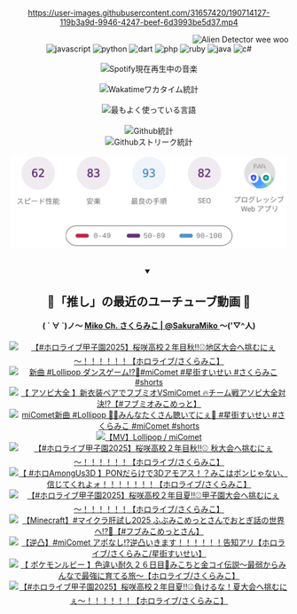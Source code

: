 <!-- START: HERO IMAGE GIF ////////// ////////// ////////// -->
<!-- <img src="@/../assets/img/gaming/ghost-of-tsushima.gif" width="100%"  alt="nellyXinwei's Hero Gif Image"/> -->
<!-- END: HERO IMAGE GIF ////////// ////////// ////////// -->

<div align="center" >  
  
<!-- START:ワンピース 第1015話「ルフィはRED ROCを使う」 -->
<https://user-images.githubusercontent.com/31657420/190714127-119b3a9d-9946-4247-beef-6d3993be5d37.mp4>
<!-- END:ワンピース 第1015話「ルフィはRED ROCを使う」 -->

<!-- START:VISITOR COUNTER -->
<div width="100%" align="right">
<img src="https://komarev.com/ghpvc/?username=nellyXinwei&label=🛸&color=grey&style=for-the-badge&labelcolor=ffffff" alt="Alien Detector wee woo"/>
</div>
<!-- END:VISITOR COUNTER -->

<!-- START: PROGRAMMING LANGUAGES -->
<!-- 色彩 Color Scheme:
#961E3A, #8A0D42, #5A0640, #4F265E, #2B355A, #3E759B, #CC4246,
#BB2649, #AD1052, #700750, #633075, #364270, #4E92C2, #FF5357
Sauce: https://www.webcreatorbox.com/inspiration/pantone-2023
-->

<img src="https://img.shields.io/badge/javascript%20-%23BB2649.svg?&style=for-the-badge&logo=javascript&logoColor=white&labelColor=961E3A" alt="javascript"/>
<img src="https://img.shields.io/badge/python%20-%23AD1052.svg?&style=for-the-badge&logo=python&logoColor=white&labelColor=8A0D42" alt="python" />
<img src="https://img.shields.io/badge/dart%20-%23700750.svg?&style=for-the-badge&logo=dart&logoColor=white&labelColor=5A0640" alt="dart"/>
<img src="https://img.shields.io/badge/php%20-%23633075.svg?&style=for-the-badge&logo=php&logoColor=white&labelColor=4F265E" alt="php"/>
<img src="https://img.shields.io/badge/ruby%20-%23364270.svg?&style=for-the-badge&logo=ruby&logoColor=white&labelColor=2B355A" alt="ruby"/>
<img src="https://img.shields.io/badge/java%20-%234E92C2.svg?&style=for-the-badge&logo=openjdk&logoColor=white&labelColor=3E759B" alt="java"/>
<img src="https://img.shields.io/badge/c%23-%23FF5357.svg?style=for-the-badge&logo=c-sharp&logoColor=white&labelColor=CC4246" alt="c#"/>  
<!-- END: PROGRAMMING LANGUAGES -->

<br>
<br>

<!-- START: MUSIC STATUS -->
  <!-- <a href="https://newojima-gsrs-20220114.vercel.app/api/now-playing?open">
    <img src="https://newojima-gsrs-20220114.vercel.app/api/now-playing" alt="Spotify現在再生中の音楽">
  </a> -->
  <img src="https://newojima-grss-20230114.vercel.app/api/spotify?border_color=transparent" alt="Spotify現在再生中の音楽" width="280px">
<!-- END: MUSIC STATUS -->

<br>
<br>

<!-- START: GITHUB STATUS -->
<!-- 色彩 Color Scheme:  #BB2649, #AD1052, #700750, #633075 -->
<img align="center" src="https://newojima-grs-20230109.vercel.app/api/wakatime?username=newojima&layout=compact&langs_count=10&locale=ja&hide_title=false&title_color=fff&hide_border=true&text_color=fff&bg_color=BB2649,BB2649,633075,633075&hide=other,css,html,bash,xml,git%20config,makefile,properties,yaml,markdown,text,json,jsx" alt="Wakatimeワカタイム統計" width="500px"/>

<br>
<br>

<!-- 色彩 Color Scheme:  #633075, #364270, #4E92C2 -->
  <img align="center" src="https://newojima-grs-20230109.vercel.app/api/top-langs?username=newojima&layout=compact&text_color=fff&icon_color=fff&hide_border=true&&locale=ja&hide_title=false&title_color=fff&include_all_commits=true&card_width=445&langs_count=11&hide=c%23,powershell,shaderlab,hlsl,makefile,jupyter%20notebook,python,html,css,shell,batchfile,less,liquid,hack,scss&bg_color=4F265E,633075,4E92C2" alt="最もよく使っている言語" width="500px"/>

<br>
<br>

<!-- 色彩 Color Scheme:  #4E92C2, #FF5357 -->
  <img align="center" src="https://newojima-grs-20230109.vercel.app/api?username=newojima&rank_icon=github&show_icons=true&&locale=ja&title_color=fff&text_color=fff&icon_color=fff&hide_border=true&hide_title=false&count_private=true&include_all_commits=true&card_width=495&disable_animations=true&bg_color=4E92C2,4E92C2,FF5357" alt="Github統計" width="500px"/>

<br>

<img align="center" src="https://streak-stats.demolab.com?user=newojima&theme=dark&hide_border=true&locale=ja&ring=BB2649&stroke=222222&background=151515&sideLabels=BB2649&currStreakLabel=ffffff&border=BB2649&fire=FF5357&currStreakNum=ffffff&sideNums=FF5357&dates=ffffff" alt="Githubストリーク統計" width="500px"/>

<br>
<br>

  <img align="center" width="500px" src="@/../assets/img/page-insights.svg" alt="Githubページの洞察"/>
  
</div>
<!-- END: GITHUB STATUS -->

<br>
<br>

<div align="center">
<details open>
  <summary>

  </summary>

  <h2 align="center">🌸「推し」の最近のユーチューブ動画 🌸</h2>
  <h4>
  ( ´ ∀ `)ノ～ 
  <a href="https://www.youtube.com/@SakuraMiko">Miko Ch. さくらみこ | @SakuraMiko
  </a>
   ～('▽^人)
  </h4>

  <!-- BEGIN YOUTUBE-CARDS -->
<a href="https://www.youtube.com/watch?v=mmnrJt4OUaE"><img src="https://ytcards.demolab.com/?id=mmnrJt4OUaE&title=%E3%80%90%23%E3%83%9B%E3%83%AD%E3%83%A9%E3%82%A4%E3%83%96%E7%94%B2%E5%AD%90%E5%9C%922025%E3%80%91%E6%A1%9C%E5%92%B2%E9%AB%98%E6%A0%A1%EF%BC%92%E5%B9%B4%E7%9B%AE%E7%A7%8B%E2%80%BC%E2%9A%BE%E5%9C%B0%E5%8C%BA%E5%A4%A7%E4%BC%9A%E3%81%B8%E6%8C%91%E3%82%80%E3%81%AB%E3%81%87%EF%BD%9E%EF%BC%81%EF%BC%81%EF%BC%81%EF%BC%81%EF%BC%81%EF%BC%81%E3%80%90%E3%83%9B%E3%83%AD%E3%83%A9%E3%82%A4%E3%83%96%2F%E3%81%95%E3%81%8F%E3%82%89%E3%81%BF%E3%81%93%E3%80%91&lang=ja&timestamp=1759570448&background_color=%230d1117&title_color=%23ffffff&stats_color=%23dedede&max_title_lines=1&width=187&border_radius=5&duration=0" alt="【#ホロライブ甲子園2025】桜咲高校２年目秋‼⚾地区大会へ挑むにぇ～！！！！！！【ホロライブ/さくらみこ】" title="【#ホロライブ甲子園2025】桜咲高校２年目秋‼⚾地区大会へ挑むにぇ～！！！！！！【ホロライブ/さくらみこ】"></a>
<a href="https://www.youtube.com/shorts/kH9o9XcF8QI"><img src="https://ytcards.demolab.com/?id=kH9o9XcF8QI&title=%E6%96%B0%E6%9B%B2+%23Lollipop+%E3%83%80%E3%83%B3%E3%82%B9%E3%82%B2%E3%83%BC%E3%83%A0%E2%81%89%EF%B8%8F%F0%9F%94%81%23miComet+%23%E6%98%9F%E8%A1%97%E3%81%99%E3%81%84%E3%81%9B%E3%81%84+%23%E3%81%95%E3%81%8F%E3%82%89%E3%81%BF%E3%81%93+%23shorts&lang=ja&timestamp=1759568467&background_color=%230d1117&title_color=%23ffffff&stats_color=%23dedede&max_title_lines=1&width=187&border_radius=5&duration=24" alt="新曲 #Lollipop ダンスゲーム⁉️🔁#miComet #星街すいせい #さくらみこ #shorts" title="新曲 #Lollipop ダンスゲーム⁉️🔁#miComet #星街すいせい #さくらみこ #shorts"></a>
<a href="https://www.youtube.com/watch?v=hzLWva-Igt0"><img src="https://ytcards.demolab.com/?id=hzLWva-Igt0&title=%E3%80%90+%E3%82%A2%E3%82%BD%E3%83%93%E5%A4%A7%E5%85%A8+%E3%80%91%E6%96%B0%E8%A1%A3%E8%A3%85%E3%83%9A%E3%82%A2%E3%81%A7%E3%83%95%E3%83%96%E3%83%9F%E3%82%AAVSmiComet+%F0%9F%94%A5%E3%83%81%E3%83%BC%E3%83%A0%E6%88%A6%E3%82%A2%E3%82%BD%E3%83%93%E5%A4%A7%E5%85%A8%E5%AF%BE%E6%B1%BA%E2%81%89%E3%80%90%23%E3%83%95%E3%83%96%E3%83%9F%E3%82%AA%E3%81%BF%E3%81%93%E3%82%81%E3%81%A3%E3%81%A8%E3%80%91&lang=ja&timestamp=1759499257&background_color=%230d1117&title_color=%23ffffff&stats_color=%23dedede&max_title_lines=1&width=187&border_radius=5&duration=5790" alt="【 アソビ大全 】新衣装ペアでフブミオVSmiComet 🔥チーム戦アソビ大全対決⁉【#フブミオみこめっと】" title="【 アソビ大全 】新衣装ペアでフブミオVSmiComet 🔥チーム戦アソビ大全対決⁉【#フブミオみこめっと】"></a>
<a href="https://www.youtube.com/shorts/7z8twNSbQfM"><img src="https://ytcards.demolab.com/?id=7z8twNSbQfM&title=miComet%E6%96%B0%E6%9B%B2+%23Lollipop+%F0%9F%8D%AD%F0%9F%92%A5%E3%81%BF%E3%82%93%E3%81%AA%E3%81%9F%E3%81%8F%E3%81%95%E3%82%93%E8%81%B4%E3%81%84%E3%81%A6%E3%81%AB%E3%81%87%F0%9F%94%81+%23%E6%98%9F%E8%A1%97%E3%81%99%E3%81%84%E3%81%9B%E3%81%84+%23%E3%81%95%E3%81%8F%E3%82%89%E3%81%BF%E3%81%93+%23miComet+%23shorts&lang=ja&timestamp=1759460408&background_color=%230d1117&title_color=%23ffffff&stats_color=%23dedede&max_title_lines=1&width=187&border_radius=5&duration=40" alt="miComet新曲 #Lollipop 🍭💥みんなたくさん聴いてにぇ🔁 #星街すいせい #さくらみこ #miComet #shorts" title="miComet新曲 #Lollipop 🍭💥みんなたくさん聴いてにぇ🔁 #星街すいせい #さくらみこ #miComet #shorts"></a>
<a href="https://www.youtube.com/watch?v=Jz2SeJDfml8"><img src="https://ytcards.demolab.com/?id=Jz2SeJDfml8&title=%E3%80%90MV%E3%80%91Lollipop+%2F+miComet&lang=ja&timestamp=1759410007&background_color=%230d1117&title_color=%23ffffff&stats_color=%23dedede&max_title_lines=1&width=187&border_radius=5&duration=208" alt="【MV】Lollipop / miComet" title="【MV】Lollipop / miComet"></a>
<a href="https://www.youtube.com/watch?v=cGyzyoJqIdM"><img src="https://ytcards.demolab.com/?id=cGyzyoJqIdM&title=%E3%80%90%23%E3%83%9B%E3%83%AD%E3%83%A9%E3%82%A4%E3%83%96%E7%94%B2%E5%AD%90%E5%9C%922025%E3%80%91%E6%A1%9C%E5%92%B2%E9%AB%98%E6%A0%A1%EF%BC%92%E5%B9%B4%E7%9B%AE%E7%A7%8B%E2%80%BC%E2%9A%BE+%E7%A7%8B%E5%A4%A7%E4%BC%9A%E3%81%B8%E6%8C%91%E3%82%80%E3%81%AB%E3%81%87%EF%BD%9E%EF%BC%81%EF%BC%81%EF%BC%81%EF%BC%81%EF%BC%81%EF%BC%81%E3%80%90%E3%83%9B%E3%83%AD%E3%83%A9%E3%82%A4%E3%83%96%2F%E3%81%95%E3%81%8F%E3%82%89%E3%81%BF%E3%81%93%E3%80%91&lang=ja&timestamp=1759333539&background_color=%230d1117&title_color=%23ffffff&stats_color=%23dedede&max_title_lines=1&width=187&border_radius=5&duration=11499" alt="【#ホロライブ甲子園2025】桜咲高校２年目秋‼⚾ 秋大会へ挑むにぇ～！！！！！！【ホロライブ/さくらみこ】" title="【#ホロライブ甲子園2025】桜咲高校２年目秋‼⚾ 秋大会へ挑むにぇ～！！！！！！【ホロライブ/さくらみこ】"></a>
<a href="https://www.youtube.com/watch?v=19ETu2zuaBY"><img src="https://ytcards.demolab.com/?id=19ETu2zuaBY&title=%E3%80%90+%23%E3%83%9B%E3%83%ADAmongUs3D+%E3%80%91PON%E3%81%A0%E3%82%89%E3%81%91%E3%81%A73D%E3%82%A2%E3%83%A2%E3%82%A2%E3%82%B9%EF%BC%81%EF%BC%9F%E3%81%BF%E3%81%93%E3%81%AF%E3%83%9D%E3%83%B3%E3%81%98%E3%82%83%E3%81%AA%E3%81%84%E3%80%81%E4%BF%A1%E3%81%98%E3%81%A6%E3%81%8F%E3%82%8C%E3%82%88%E3%82%A9%EF%BC%81%EF%BC%81%EF%BC%81%EF%BC%81%EF%BC%81%EF%BC%81%EF%BC%81%E3%80%90%E3%83%9B%E3%83%AD%E3%83%A9%E3%82%A4%E3%83%96%2F%E3%81%95%E3%81%8F%E3%82%89%E3%81%BF%E3%81%93%E3%80%91&lang=ja&timestamp=1759246391&background_color=%230d1117&title_color=%23ffffff&stats_color=%23dedede&max_title_lines=1&width=187&border_radius=5&duration=7797" alt="【 #ホロAmongUs3D 】PONだらけで3Dアモアス！？みこはポンじゃない、信じてくれよォ！！！！！！！【ホロライブ/さくらみこ】" title="【 #ホロAmongUs3D 】PONだらけで3Dアモアス！？みこはポンじゃない、信じてくれよォ！！！！！！！【ホロライブ/さくらみこ】"></a>
<a href="https://www.youtube.com/watch?v=AcuAKHL469M"><img src="https://ytcards.demolab.com/?id=AcuAKHL469M&title=%E3%80%90%23%E3%83%9B%E3%83%AD%E3%83%A9%E3%82%A4%E3%83%96%E7%94%B2%E5%AD%90%E5%9C%922025%E3%80%91%E6%A1%9C%E5%92%B2%E9%AB%98%E6%A0%A1%EF%BC%92%E5%B9%B4%E7%9B%AE%E5%A4%8F%E2%80%BC%E2%9A%BE%E7%94%B2%E5%AD%90%E5%9C%92%E5%A4%A7%E4%BC%9A%E3%81%B8%E6%8C%91%E3%82%80%E3%81%AB%E3%81%87%EF%BD%9E%EF%BC%81%EF%BC%81%EF%BC%81%EF%BC%81%EF%BC%81%EF%BC%81%E3%80%90%E3%83%9B%E3%83%AD%E3%83%A9%E3%82%A4%E3%83%96%2F%E3%81%95%E3%81%8F%E3%82%89%E3%81%BF%E3%81%93%E3%80%91&lang=ja&timestamp=1759162117&background_color=%230d1117&title_color=%23ffffff&stats_color=%23dedede&max_title_lines=1&width=187&border_radius=5&duration=13032" alt="【#ホロライブ甲子園2025】桜咲高校２年目夏‼⚾甲子園大会へ挑むにぇ～！！！！！！【ホロライブ/さくらみこ】" title="【#ホロライブ甲子園2025】桜咲高校２年目夏‼⚾甲子園大会へ挑むにぇ～！！！！！！【ホロライブ/さくらみこ】"></a>
<a href="https://www.youtube.com/watch?v=juUyoCw_RSU"><img src="https://ytcards.demolab.com/?id=juUyoCw_RSU&title=%E3%80%90Minecraft%E3%80%91%23%E3%83%9E%E3%82%A4%E3%82%AF%E3%83%A9%E8%82%9D%E8%A9%A6%E3%81%972025+%E3%81%B5%E3%81%B6%E3%81%BF%E3%81%93%E3%82%81%E3%81%A3%E3%81%A8%E3%81%95%E3%82%93%E3%81%A7%E3%81%8A%E3%81%A8%E3%81%8E%E8%A9%B1%E3%81%AE%E4%B8%96%E7%95%8C%E3%81%B8%E2%81%89%F0%9F%91%BB%E3%80%90%23%E3%83%95%E3%83%96%E3%81%BF%E3%81%93%E3%82%81%E3%81%A3%E3%81%A8%E3%81%95%E3%82%93%E3%80%91&lang=ja&timestamp=1759074692&background_color=%230d1117&title_color=%23ffffff&stats_color=%23dedede&max_title_lines=1&width=187&border_radius=5&duration=9562" alt="【Minecraft】#マイクラ肝試し2025 ふぶみこめっとさんでおとぎ話の世界へ⁉👻【#フブみこめっとさん】" title="【Minecraft】#マイクラ肝試し2025 ふぶみこめっとさんでおとぎ話の世界へ⁉👻【#フブみこめっとさん】"></a>
<a href="https://www.youtube.com/watch?v=unn-ToRVk0k"><img src="https://ytcards.demolab.com/?id=unn-ToRVk0k&title=%E3%80%90%E9%80%86%E5%87%B8%E3%80%91%23miComet+%E3%82%A2%E3%83%9D%E3%81%AA%E3%81%97%E2%81%89%E9%80%86%E5%87%B8%E3%81%84%E3%81%8D%E3%81%BE%E3%81%99%EF%BC%81%EF%BC%81%EF%BC%81%EF%BC%81%EF%BC%81%EF%BC%81%E5%91%8A%E7%9F%A5%E3%82%A2%E3%83%AA%E3%80%90%E3%83%9B%E3%83%AD%E3%83%A9%E3%82%A4%E3%83%96%2F%E3%81%95%E3%81%8F%E3%82%89%E3%81%BF%E3%81%93%2F%E6%98%9F%E8%A1%97%E3%81%99%E3%81%84%E3%81%9B%E3%81%84%E3%80%91&lang=ja&timestamp=1758990580&background_color=%230d1117&title_color=%23ffffff&stats_color=%23dedede&max_title_lines=1&width=187&border_radius=5&duration=11791" alt="【逆凸】#miComet アポなし⁉逆凸いきます！！！！！！告知アリ【ホロライブ/さくらみこ/星街すいせい】" title="【逆凸】#miComet アポなし⁉逆凸いきます！！！！！！告知アリ【ホロライブ/さくらみこ/星街すいせい】"></a>
<a href="https://www.youtube.com/watch?v=RzWXQcheMKo"><img src="https://ytcards.demolab.com/?id=RzWXQcheMKo&title=%E3%80%90+%E3%83%9D%E3%82%B1%E3%83%A2%E3%83%B3%E3%83%AB%E3%83%93%E3%83%BC+%E3%80%91%E8%89%B2%E9%81%95%E3%81%84%E8%80%90%E4%B9%85%EF%BC%92%EF%BC%96%E6%97%A5%E7%9B%AE%F0%9F%8E%A3%E3%81%BF%E3%81%93%E3%81%A1%E3%81%A8%E9%87%91%E3%82%B3%E3%82%A4%E4%BC%9D%E8%AA%AC%EF%BD%9E%E6%9C%80%E5%BC%B1%E3%81%8B%E3%82%89%E3%81%BF%E3%82%93%E3%81%AA%E3%81%A7%E6%9C%80%E5%BC%B7%E3%81%AB%E8%82%B2%E3%81%A6%E3%82%8B%E6%97%85%EF%BD%9E%E3%80%90%E3%83%9B%E3%83%AD%E3%83%A9%E3%82%A4%E3%83%96%2F%E3%81%95%E3%81%8F%E3%82%89%E3%81%BF%E3%81%93%E3%80%91&lang=ja&timestamp=1758904363&background_color=%230d1117&title_color=%23ffffff&stats_color=%23dedede&max_title_lines=1&width=187&border_radius=5&duration=15214" alt="【 ポケモンルビー 】色違い耐久２６日目🎣みこちと金コイ伝説～最弱からみんなで最強に育てる旅～【ホロライブ/さくらみこ】" title="【 ポケモンルビー 】色違い耐久２６日目🎣みこちと金コイ伝説～最弱からみんなで最強に育てる旅～【ホロライブ/さくらみこ】"></a>
<a href="https://www.youtube.com/watch?v=DShOfmHKIq4"><img src="https://ytcards.demolab.com/?id=DShOfmHKIq4&title=%E3%80%90%23%E3%83%9B%E3%83%AD%E3%83%A9%E3%82%A4%E3%83%96%E7%94%B2%E5%AD%90%E5%9C%922025%E3%80%91%E6%A1%9C%E5%92%B2%E9%AB%98%E6%A0%A1%EF%BC%92%E5%B9%B4%E7%9B%AE%E5%A4%8F%E2%80%BC%E2%9A%BE%E8%B2%A0%E3%81%91%E3%82%8B%E3%81%AA%EF%BC%81%E5%A4%8F%E5%A4%A7%E4%BC%9A%E3%81%B8%E6%8C%91%E3%82%80%E3%81%AB%E3%81%87%EF%BD%9E%EF%BC%81%EF%BC%81%EF%BC%81%EF%BC%81%EF%BC%81%EF%BC%81%E3%80%90%E3%83%9B%E3%83%AD%E3%83%A9%E3%82%A4%E3%83%96%2F%E3%81%95%E3%81%8F%E3%82%89%E3%81%BF%E3%81%93%E3%80%91&lang=ja&timestamp=1758818547&background_color=%230d1117&title_color=%23ffffff&stats_color=%23dedede&max_title_lines=1&width=187&border_radius=5&duration=19185" alt="【#ホロライブ甲子園2025】桜咲高校２年目夏‼⚾負けるな！夏大会へ挑むにぇ～！！！！！！【ホロライブ/さくらみこ】" title="【#ホロライブ甲子園2025】桜咲高校２年目夏‼⚾負けるな！夏大会へ挑むにぇ～！！！！！！【ホロライブ/さくらみこ】"></a>
<!-- END YOUTUBE-CARDS -->

</div>
  
</details>
